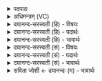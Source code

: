 <details><summary>पदपाठः</summary>

इय॑ति। अग्रे॑। आ॒सी॒त्। म॒खस्य॑। ते॒। अ॒द्य। शिरः॑। रा॒ध्या॒स॒म्। दे॒व॒यज॑न॒ इति॑ देव॒ऽयज॑ने। पृ॒थि॒व्याः। म॒खाय॑। त्वा॒। म॒खस्य॑। त्वा॒। शी॒र्ष्णे। ५।
</details>

<details><summary>अधिमन्त्रम् (VC)</summary>

- यज्ञो देवता
- दध्यङ्ङाथर्वण ऋषिः
- विराड्ब्राह्मी गायत्री
- षड्जः
</details>

<details><summary>दयानन्द-सरस्वती (हि) - विषयः</summary>

अब अध्यापक विषय को अगले मन्त्र में कहा है ॥
</details>

<details><summary>दयानन्द-सरस्वती (हि) - पदार्थः</summary>

पदार्थान्वयभाषाः -  हे विद्वन् ! मैं (अग्रे) पहिले (मखाय) सत्काररूप यज्ञ के लिये (त्वा) तुझको (मखस्य) सङ्गतिकरण की (शीर्ष्णे) उत्तमता के लिये (त्वा) तुझको (राध्यासम्) सिद्ध करूँ, जिस (ते) आपके (मखस्य) यज्ञ का (शिरः) उत्तम गुण (आसीत्) है, उस आपको (अद्य) आज (पृथिव्याः) भूमि के बीच (इयति) इतने (देवयजने) विद्वानों के पूजने में सम्यक् सिद्ध होऊँ ॥५ ॥
</details>

<details><summary>दयानन्द-सरस्वती (हि) - भावार्थः</summary>

भावार्थभाषाः -  वे ही अध्यापक श्रेष्ठ हैं जो पृथिवी के बीच सबको उत्तम शिक्षा और विद्या से युक्त करने को समर्थ हैं ॥५ ॥
</details>

<details><summary>दयानन्द-सरस्वती (सं) - विषयः</summary>

अथाध्यापकविषयमाह ॥
</details>

<details><summary>दयानन्द-सरस्वती (सं) - पदार्थः</summary>

पदार्थान्वयभाषाः -  हे विद्वन्नहमग्रे मखाय त्वा मखस्य शीर्ष्णे त्वा राध्यासम्, यस्य ते मखस्य शिर आसीत्, तं त्वामद्य पृथिव्या इयति देवयजने राध्यासम् ॥५ ॥
</details>

<details><summary>दयानन्द-सरस्वती (सं) - भावार्थः</summary>

भावार्थभाषाः -  त एवाध्यापकाः श्रेष्ठाः सन्ति ये पृथिव्या मध्ये सर्वान् सुशिक्षाविद्यायुक्तान् कर्त्तुं शक्नुवन्ति ॥५ ॥
</details>

<details><summary>सविता जोशी ← दयानन्दः (म) - भावार्थः</summary>

भावार्थभाषाः -  जे या पृथ्वीवर सर्वात उत्तम शिक्षण देऊन विद्यायुक्त करतात तेच अध्यापक श्रेष्ठ असतात.
</details>